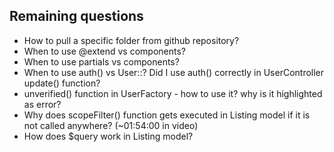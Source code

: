 ## Remaining questions

- How to pull a specific folder from github repository?
- When to use @extend vs components?
- When to use partials vs components?
- When to use auth() vs User::? Did I use auth() correctly in UserController update() function?
- unverified() function in UserFactory - how to use it? why is it highlighted as error?
- Why does scopeFilter() function gets executed in Listing model if it is not called anywhere? (~01:54:00 in video)
- How does $query work in Listing model?